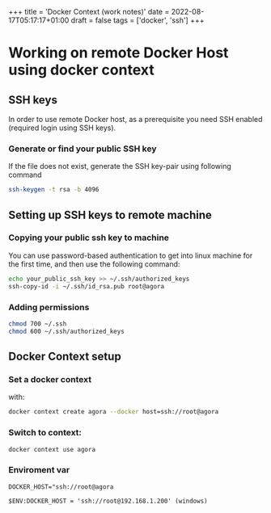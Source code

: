 +++
title = 'Docker Context (work notes)'
date = 2022-08-17T05:17:17+01:00
draft = false
tags = ['docker', 'ssh']
+++

# Working on remote Docker Host using docker context 

## SSH keys

In order to use remote Docker host, as a prerequisite you need SSH enabled (required login using SSH keys).

### Generate or find your public SSH key

If the file does not exist, generate the SSH key-pair using following command

```sh
ssh-keygen -t rsa -b 4096
```

## Setting up SSH keys to remote machine

### Copying your public ssh key to machine

You can use password-based authentication to get into linux machine for the first time, and then use the following command:

```sh
echo your_public_ssh_key >> ~/.ssh/authorized_keys
ssh-copy-id -i ~/.ssh/id_rsa.pub root@agora
```

### Adding permissions 

```sh
chmod 700 ~/.ssh
chmod 600 ~/.ssh/authorized_keys
```

## Docker Context setup

### Set a docker context 
with: 
```sh
docker context create agora --docker host=ssh://root@agora
```

### Switch to context: 

```sh
docker context use agora
```

### Enviroment var

```
DOCKER_HOST="ssh://root@agora

$ENV:DOCKER_HOST = 'ssh://root@192.168.1.200' (windows)
```